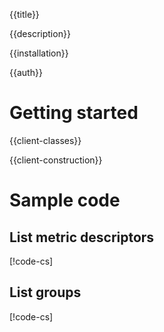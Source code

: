 {{title}}

{{description}}

{{installation}}

{{auth}}

# Getting started

{{client-classes}}

{{client-construction}}

# Sample code

## List metric descriptors

[!code-cs[](obj/snippets/Google.Cloud.Monitoring.V3.MetricServiceClient.txt#ListMetricDescriptors)]

## List groups

[!code-cs[](obj/snippets/Google.Cloud.Monitoring.V3.GroupServiceClient.txt#ListGroups)]
